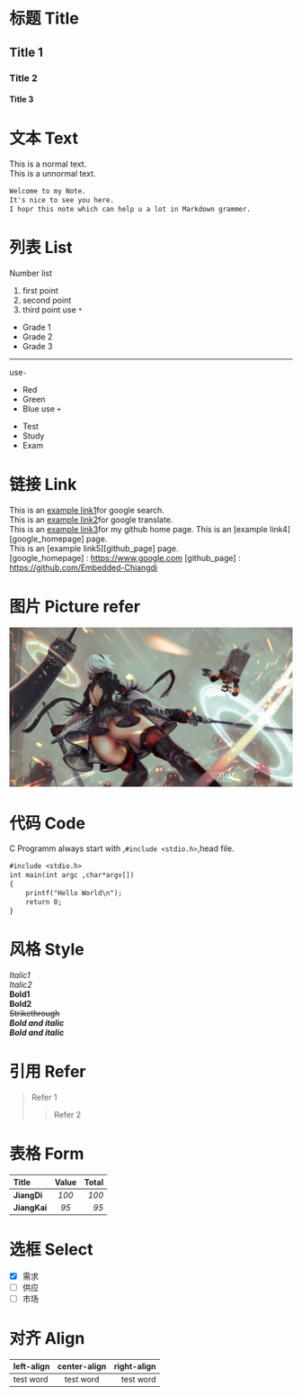 # 标题 Title
## Title 1
### Title 2
#### Title 3
# 文本 Text
This is a normal text.    
    This is a unnormal text.

    Welcome to my Note.
    It's nice to see you here.
    I hopr this note which can help u a lot in Markdown grammer.
# 列表 List
Number list    
1. first point
2. second point
3. third point
use `*`
* Grade 1
* Grade 2
* Grade 3
***
use`-`
- Red
- Green
- Blue
use `+`
+ Test
+ Study
+ Exam
# 链接 Link
This is an [example link1](https://www.google.com/)for google search.  
This is an [example link2](https://translate.google.cn/ "An title for google translate")for google translate.  
This is an [example link3](https://github.com/Embedded-Chiangdi)for my github home page.
This is an [example link4][google_homepage] page.   
This is an [example link5][github_page] page.  
[google_homepage] : https://www.google.com
[github_page] : https://github.com/Embedded-Chiangdi
# 图片 Picture refer
![ ](/Note_Markdown/633309.jpg "Nier Auto")
# 代码 Code
C Programm always start with ,`#include <stdio.h>`,head file.
```
#include <stdio.h>
int main(int argc ,char*argv[])
{
    printf("Hello World\n");
    return 0;
}
```
# 风格 Style
*Italic1*   
_Italic2_   
**Bold1**   
__Bold2__   
~~Strikethrough~~   
***Bold and italic***   
___Bold and italic___   
# 引用 Refer
> Refer 1
>> Refer 2
# 表格 Form
| Title | Value | Total |
|:---------|:----------:|----------:|
| **JiangDi** | *100* | *100* |
| **JiangKai** | *95* | *95* |
# 选框 Select 
- [x] 需求
- [ ] 供应
- [ ] 市场
# 对齐 Align
|left-align|center-align|right-align|
|:---------|:----------:|----------:|
|test word |test word|test word|





